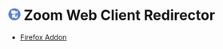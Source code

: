 <h1 id="-icon-24-24-zoom-web-client-redirector"><img src="/icons/48.png" vertical-align="bottom" width="24" height="24" alt="image"> Zoom Web Client Redirector</h1>

* [Firefox Addon](https://addons.mozilla.org/en-US/firefox/addon/zoom-web-client-redirector/)
